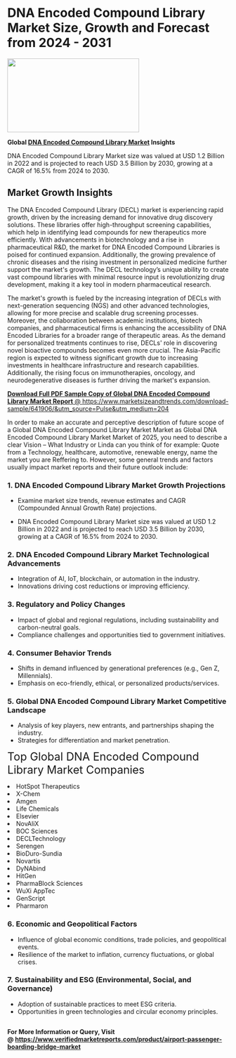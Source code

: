 <H1>DNA Encoded Compound Library Market Size, Growth and Forecast from 2024 - 2031</H1><img class="aligncenter size-medium wp-image-584254" src="https://thirdeyenews.in/wp-content/uploads/2024/09/Global-Market-Research-300x168.jpeg" alt="" width="300" height="168" /><p><strong>Global&nbsp;<a href="https://www.marketsizeandtrends.com/download-sample/641906/&amp;utm_source=Pulse&amp;utm_medium=204">DNA Encoded Compound Library Market</a> Insights</strong></p><p>DNA Encoded Compound Library Market size was valued at USD 1.2 Billion in 2022 and is projected to reach USD 3.5 Billion by 2030, growing at a CAGR of 16.5% from 2024 to 2030.</p><p><h2>Market Growth Insights</h2> <p>The DNA Encoded Compound Library (DECL) market is experiencing rapid growth, driven by the increasing demand for innovative drug discovery solutions. These libraries offer high-throughput screening capabilities, which help in identifying lead compounds for new therapeutics more efficiently. With advancements in biotechnology and a rise in pharmaceutical R&D, the market for DNA Encoded Compound Libraries is poised for continued expansion. Additionally, the growing prevalence of chronic diseases and the rising investment in personalized medicine further support the market's growth. The DECL technology’s unique ability to create vast compound libraries with minimal resource input is revolutionizing drug development, making it a key tool in modern pharmaceutical research.</p> <p><a href="#"></a></p> <p>The market's growth is fueled by the increasing integration of DECLs with next-generation sequencing (NGS) and other advanced technologies, allowing for more precise and scalable drug screening processes. Moreover, the collaboration between academic institutions, biotech companies, and pharmaceutical firms is enhancing the accessibility of DNA Encoded Libraries for a broader range of therapeutic areas. As the demand for personalized treatments continues to rise, DECLs' role in discovering novel bioactive compounds becomes even more crucial. The Asia-Pacific region is expected to witness significant growth due to increasing investments in healthcare infrastructure and research capabilities. Additionally, the rising focus on immunotherapies, oncology, and neurodegenerative diseases is further driving the market's expansion.</p> <p><a href="#"></p><p><span class=""><strong>Download Full PDF Sample Copy of Global DNA Encoded Compound Library Market Report</strong> @ <a href="https://www.marketsizeandtrends.com/download-sample/641906/&amp;utm_source=Pulse&amp;utm_medium=204" target="_blank">https://www.marketsizeandtrends.com/download-sample/641906/&amp;utm_source=Pulse&amp;utm_medium=204</a></span></p><p>In order to make an accurate and perceptive description of future scope of a Global&nbsp;DNA Encoded Compound Library Market Market as Global&nbsp;DNA Encoded Compound Library Market Market of 2025, you need to describe a clear Vision &ndash; What Industry or Linda can you think of for example: Quote from a Technology, healthcare, automotive, renewable energy, name the market you are Reffering to. However, some general trends and factors usually impact market reports and their future outlook include:</p><h3>1.&nbsp;<strong>DNA Encoded Compound Library Market Growth Projections</strong></h3><ul><li>Examine market size trends, revenue estimates and CAGR (Compounded Annual Growth Rate) projections.</li><li><p>DNA Encoded Compound Library Market size was valued at USD 1.2 Billion in 2022 and is projected to reach USD 3.5 Billion by 2030, growing at a CAGR of 16.5% from 2024 to 2030.</p></li></ul><h3>2.&nbsp;<strong>DNA Encoded Compound Library Market Technological Advancements</strong></h3><ul><li>Integration of AI, IoT, blockchain, or automation in the industry.</li><li>Innovations driving cost reductions or improving efficiency.</li></ul><h3>3.&nbsp;<strong>Regulatory and Policy Changes</strong></h3><ul><li>Impact of global and regional regulations, including sustainability and carbon-neutral goals.</li><li>Compliance challenges and opportunities tied to government initiatives.</li></ul><h3>4.&nbsp;<strong>Consumer Behavior Trends</strong></h3><ul><li>Shifts in demand influenced by generational preferences (e.g., Gen Z, Millennials).</li><li>Emphasis on eco-friendly, ethical, or personalized products/services.</li></ul><h3>5.&nbsp;<strong>Global DNA Encoded Compound Library Market Competitive Landscape</strong></h3><ul><li>Analysis of key players, new entrants, and partnerships shaping the industry.</li><li>Strategies for differentiation and market penetration.</li></ul><p data-pm-slice="1 1 []"><span style="color: inherit; font-family: inherit; font-size: 25px;">Top Global DNA Encoded Compound Library Market Companies</span></p><div class="" data-test-id=""><p><li>HotSpot Therapeutics</li><li> X-Chem</li><li> Amgen</li><li> Life Chemicals</li><li> Elsevier</li><li> NovAliX</li><li> BOC Sciences</li><li> DECLTechnology</li><li> Serengen</li><li> BioDuro-Sundia</li><li> Novartis</li><li> DyNAbind</li><li> HitGen</li><li> PharmaBlock Sciences</li><li> WuXi AppTec</li><li> GenScript</li><li> Pharmaron</li></p></div><h3>6.&nbsp;<strong>Economic and Geopolitical Factors</strong></h3><ul><li>Influence of global economic conditions, trade policies, and geopolitical events.</li><li>Resilience of the market to inflation, currency fluctuations, or global crises.</li></ul><h3>7.&nbsp;<strong>Sustainability and ESG (Environmental, Social, and Governance)</strong></h3><ul><li>Adoption of sustainable practices to meet ESG criteria.</li><li>Opportunities in green technologies and circular economy principles.</li></ul><h2><strong style="font-size: 14px;">For More Information or Query, Visit @&nbsp;</strong><a style="background-color: #ffffff; font-size: 14px;" href="https://www.marketsizeandtrends.com/report/dna-encoded-compound-library-market/" target="_blank">https://www.verifiedmarketreports.com/product/airport-passenger-boarding-bridge-market</a></h2>
